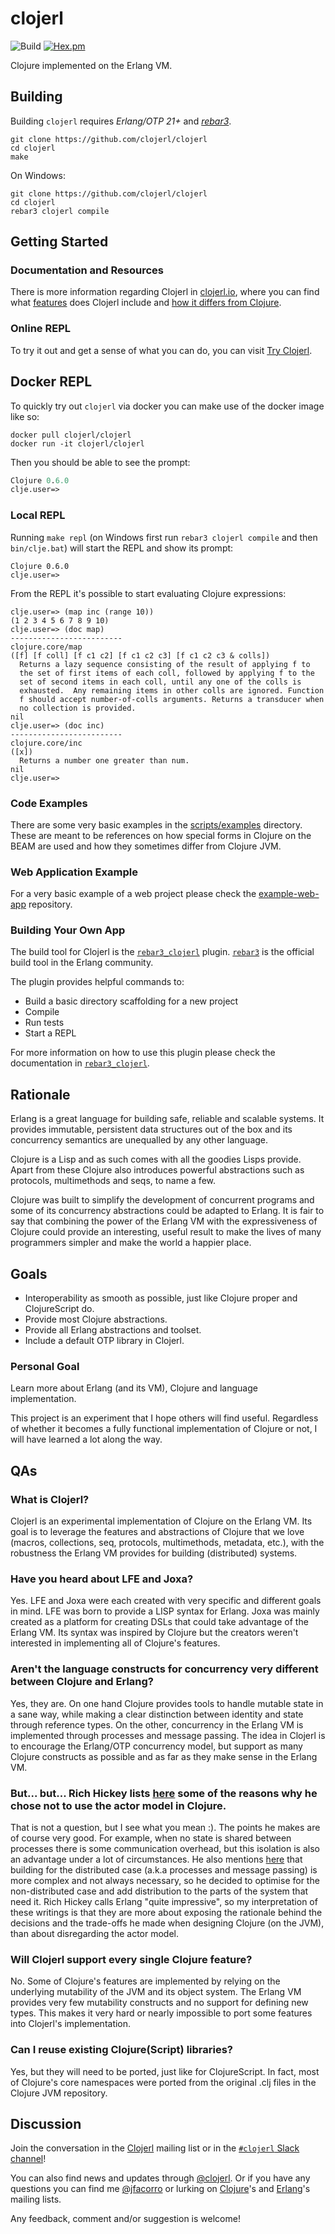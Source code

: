 # clojerl

![Build](https://github.com/clojerl/clojerl/workflows/Build/badge.svg)
[![Hex.pm](https://img.shields.io/hexpm/v/clojerl.svg)](https://hex.pm/packages/clojerl)

Clojure implemented on the Erlang VM.

## Building

Building `clojerl` requires *Erlang/OTP 21+* and [*rebar3*][rebar3].

    git clone https://github.com/clojerl/clojerl
    cd clojerl
    make

On Windows:

    git clone https://github.com/clojerl/clojerl
    cd clojerl
    rebar3 clojerl compile

## Getting Started

### Documentation and Resources

There is more information regarding Clojerl in [clojerl.io][clojerl], where you
can find what [features][features] does Clojerl include and [how it differs from
Clojure][diff-with-clojure].

### Online REPL

To try it out and get a sense of what you can do, you can visit
[Try Clojerl][try-clojerl].

## Docker REPL

To quickly try out `clojerl` via docker you can make use of the docker
image like so:

```
docker pull clojerl/clojerl
docker run -it clojerl/clojerl
```

Then you should be able to see the prompt:

```clojure
Clojure 0.6.0
clje.user=>
```


### Local REPL

Running `make repl` (on Windows first run `rebar3 clojerl compile` and
then `bin/clje.bat`) will start the REPL and show its prompt:

    Clojure 0.6.0
    clje.user=>

From the REPL it's possible to start evaluating Clojure expressions:

    clje.user=> (map inc (range 10))
    (1 2 3 4 5 6 7 8 9 10)
    clje.user=> (doc map)
    -------------------------
    clojure.core/map
    ([f] [f coll] [f c1 c2] [f c1 c2 c3] [f c1 c2 c3 & colls])
      Returns a lazy sequence consisting of the result of applying f to
      the set of first items of each coll, followed by applying f to the
      set of second items in each coll, until any one of the colls is
      exhausted.  Any remaining items in other colls are ignored. Function
      f should accept number-of-colls arguments. Returns a transducer when
      no collection is provided.
    nil
    clje.user=> (doc inc)
    -------------------------
    clojure.core/inc
    ([x])
      Returns a number one greater than num.
    nil
    clje.user=>

### Code Examples

There are some very basic examples in the [scripts/examples][examples]
directory. These are meant to be references on how special forms in
Clojure on the BEAM are used and how they sometimes differ from Clojure
JVM.

### Web Application Example

For a very basic example of a web project please check the
[example-web-app][example-web-app] repository.

### Building Your Own App

The build tool for Clojerl is the [`rebar3_clojerl`][rebar3_clojerl]
plugin. [`rebar3`][rebar3] is the official build tool in the Erlang
community.

The plugin provides helpful commands to:

- Build a basic directory scaffolding for a new project
- Compile
- Run tests
- Start a REPL

For more information on how to use this plugin please check the
documentation in [`rebar3_clojerl`][rebar3_clojerl].

## Rationale

Erlang is a great language for building safe, reliable and scalable
systems. It provides immutable, persistent data structures
out of the box and its concurrency semantics are unequalled by any
other language.

Clojure is a Lisp and as such comes with all the goodies Lisps
provide. Apart from these Clojure also introduces powerful
abstractions such as protocols, multimethods and seqs, to name a few.

Clojure was built to simplify the development of concurrent programs
and some of its concurrency abstractions could be adapted to Erlang.
It is fair to say that combining the power of the Erlang VM with the
expressiveness of Clojure could provide an interesting, useful result
to make the lives of many programmers simpler and make the world a
happier place.

## Goals

- Interoperability as smooth as possible, just like Clojure proper and
  ClojureScript do.
- Provide most Clojure abstractions.
- Provide all Erlang abstractions and toolset.
- Include a default OTP library in Clojerl.

### Personal Goal

Learn more about Erlang (and its VM), Clojure and language
implementation.

This project is an experiment that I hope others will find useful.
Regardless of whether it becomes a fully functional implementation of
Clojure or not, I will have learned a lot along the way.

## QAs

### What is Clojerl?

Clojerl is an experimental implementation of Clojure on the Erlang VM.
Its goal is to leverage the features and abstractions of Clojure that
we love (macros, collections, seq, protocols, multimethods, metadata,
etc.), with the robustness the Erlang VM provides for building
(distributed) systems.

### Have you heard about LFE and Joxa?

Yes. LFE and Joxa were each created with very specific and different
goals in mind. LFE was born to provide a LISP syntax for Erlang. Joxa
was mainly created as a platform for creating DSLs that could take
advantage of the Erlang VM. Its syntax was inspired by Clojure but the
creators weren't interested in implementing all of Clojure's features.

### Aren't the language constructs for concurrency very different between Clojure and Erlang?

Yes, they are. On one hand Clojure provides tools to handle mutable
state in a sane way, while making a clear distinction between identity
and state through reference types. On the other, concurrency in the
Erlang VM is implemented through processes and message passing. The
idea in Clojerl is to encourage the Erlang/OTP concurrency model, but
support as many Clojure constructs as possible and as far as they make
sense in the Erlang VM.

### But... but... Rich Hickey lists [here](https://clojure.org/about/state#actors) some of the reasons why he chose not to use the actor model in Clojure.

That is not a question, but I see what you mean :). The points he
makes are of course very good. For example, when no state is shared
between processes there is some communication overhead, but this
isolation is also an advantage under a lot of circumstances. He also
mentions
[here](https://groups.google.com/forum/#!msg/clojure/Kisk_-9dFjE/_2WxSxyd1SoJ) that
building for the distributed case (a.k.a processes and message
passing) is more complex and not always necessary, so he decided to
optimise for the non-distributed case and add distribution to the
parts of the system that need it. Rich Hickey calls Erlang "quite
impressive", so my interpretation of these writings is that they are
more about exposing the rationale behind the decisions and the
trade-offs he made when designing Clojure (on the JVM), than about
disregarding the actor model.

### Will Clojerl support every single Clojure feature?

No. Some of Clojure's features are implemented by relying on the
underlying mutability of the JVM and its object system. The Erlang VM
provides very few mutability constructs and no support for defining
new types. This makes it very hard or nearly impossible to port some
features into Clojerl's implementation.

### Can I reuse existing Clojure(Script) libraries?

Yes, but they will need to be ported, just like for ClojureScript. In
fact, most of Clojure's core namespaces were ported from the original
.clj files in the Clojure JVM repository.

## Discussion

Join the conversation in the [Clojerl][clojerl-mailing-list] mailing
list or in the [`#clojerl` Slack channel][clojerl-slack]!

You can also find news and updates through [@clojerl][clojerl-twitter].
Or if you have any questions you can find me [@jfacorro][jfacorro-twitter] or lurking
on [Clojure](https://groups.google.com/forum/?hl=en#!forum/clojure)'s
and
[Erlang](https://groups.google.com/forum/?hl=en#!forum/erlang-programming)'s
mailing lists.

Any feedback, comment and/or suggestion is welcome!

[rebar3]: https://github.com/erlang/rebar3
[try-clojerl]: http://try.clojerl.io/
[examples]: scripts/examples
[example-web-app]: https://github.com/clojerl/example-web-app/
[rebar3_clojerl]:https://github.com/clojerl/rebar3_clojerl
[clojerl]: http://clojerl.io/
[features]: http://clojerl.io/available-features
[diff-with-clojure]: http://clojerl.io/differences-with-clojure
[clojerl-mailing-list]: https://groups.google.com/forum/#!forum/clojerl
[clojerl-slack]: https://erlanger.slack.com
[clojerl-twitter]: https://twitter.com/clojerl
[jfacorro-twitter]: https://twitter.com/jfacorro
